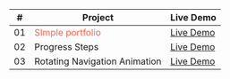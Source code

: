 <style>
  .name {
    text-decoration: none;
    color: tomato;
  }
</style>

<table>
  <thead>
    <tr>
      <th>#</th>
      <th>Project</th>
      <th>Live Demo</th>
    </tr>
  </thead>
  <tbody>
    <tr>
      <td>01</td>
      <td>
        <a class="name" href="https://github.com/debbrotokumark/SImpleportfolio"
          >SImple portfolio</a
        >
      </td>
      <td>
        <a href="https://debbrotokumark.github.io/SImpleportfolio/"
          >Live Demo</a
        >
      </td>
    </tr>
    <tr>
      <td>02</td>
      <td>Progress Steps</td>
      <td><a href="URL_of_Live_Demo">Live Demo</a></td>
    </tr>
    <tr>
      <td>03</td>
      <td>Rotating Navigation Animation</td>
      <td><a href="URL_of_Live_Demo">Live Demo</a></td>
    </tr>
    <!-- Add more rows as needed -->
  </tbody>
</table>
